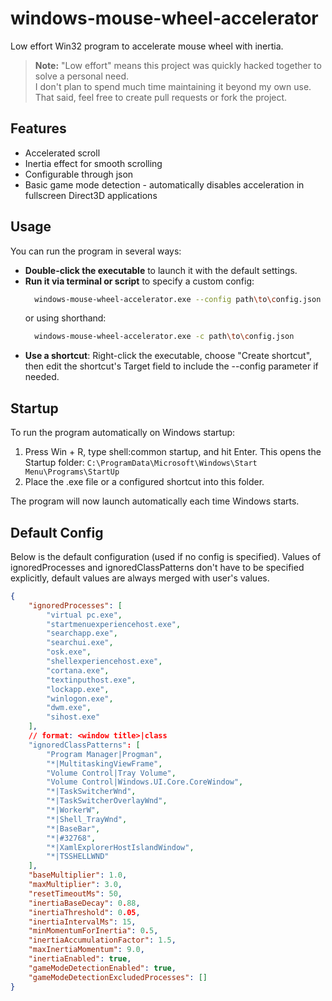 # windows-mouse-wheel-accelerator
Low effort Win32 program to accelerate mouse wheel with inertia.

> **Note:** "Low effort" means this project was quickly hacked together to solve a personal need.  
> I don't plan to spend much time maintaining it beyond my own use.  
> That said, feel free to create pull requests or fork the project.

## Features

- Accelerated scroll
- Inertia effect for smooth scrolling
- Configurable through json
- Basic game mode detection - automatically disables acceleration in fullscreen Direct3D applications  

## Usage
You can run the program in several ways:

- **Double-click the executable** to launch it with the default settings.
- **Run it via terminal or script** to specify a custom config:
    ```bash
      windows-mouse-wheel-accelerator.exe --config path\to\config.json
    ```
    or using shorthand:
    ```bash
      windows-mouse-wheel-accelerator.exe -c path\to\config.json
    ```
- **Use a shortcut**: Right-click the executable, choose "Create shortcut", then edit the shortcut's Target field to include the --config parameter if needed.

## Startup
To run the program automatically on Windows startup:

1. Press Win + R, type shell:common startup, and hit Enter.
This opens the Startup folder: `C:\ProgramData\Microsoft\Windows\Start Menu\Programs\StartUp`
2. Place the .exe file or a configured shortcut into this folder.

The program will now launch automatically each time Windows starts.

## Default Config
Below is the default configuration (used if no config is specified).
Values of ignoredProcesses and ignoredClassPatterns don't have to be specified explicitly, default values are always merged with user's values.
```json
{
    "ignoredProcesses": [
        "virtual pc.exe",
        "startmenuexperiencehost.exe",
        "searchapp.exe",
        "searchui.exe",
        "osk.exe",
        "shellexperiencehost.exe",
        "cortana.exe",
        "textinputhost.exe",
        "lockapp.exe",
        "winlogon.exe",
        "dwm.exe",
        "sihost.exe"
    ],
    // format: <window title>|class
    "ignoredClassPatterns": [
        "Program Manager|Progman",
        "*|MultitaskingViewFrame",
        "Volume Control|Tray Volume",
        "Volume Control|Windows.UI.Core.CoreWindow",
        "*|TaskSwitcherWnd",
        "*|TaskSwitcherOverlayWnd",
        "*|WorkerW",
        "*|Shell_TrayWnd",
        "*|BaseBar",
        "*|#32768",
        "*|XamlExplorerHostIslandWindow",
        "*|TSSHELLWND"
    ],
    "baseMultiplier": 1.0,
    "maxMultiplier": 3.0,
    "resetTimeoutMs": 50,
    "inertiaBaseDecay": 0.88,
    "inertiaThreshold": 0.05,
    "inertiaIntervalMs": 15,
    "minMomentumForInertia": 0.5,
    "inertiaAccumulationFactor": 1.5,
    "maxInertiaMomentum": 9.0,
    "inertiaEnabled": true,
    "gameModeDetectionEnabled": true,
    "gameModeDetectionExcludedProcesses": []
}
```

